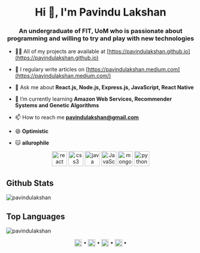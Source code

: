 <h1 align="center">Hi 👋, I'm Pavindu Lakshan</h1>
<h3 align="center">An undergraduate of FIT, UoM who is passionate about programming and willing to try and play with new technologies</h3>

- 👨‍💻 All of my projects are available at [https://pavindulakshan.github.io](https://pavindulakshan.github.io)

- 📝 I regulary write articles on [https://pavindulakshan.medium.com](https://pavindulakshan.medium.com/)

- 💬 Ask me about **React.js, Node.js, Express.js, JavaScript, React Native**

- 🌱 I’m currently learning **Amazon Web Services, Recommender Systems and Genetic Algorithms**

- 📫 How to reach me **pavindulakshan@gmail.com**

- 😄 **Optimistic**

- 😽 **ailurophile**

<p align="center">
<img src="http://web.archive.org/web/20171208235127/http://konpa.github.io:80/devicon/devicon.git/icons/react/react-original-wordmark.svg" alt="react" width="40" height="40" /> 
<img src="http://web.archive.org/web/20190910182103/http://konpa.github.io:80/devicon/devicon.git/icons/css3/css3-original-wordmark.svg" alt="css3" width="40" height="40"/> 
<img src="https://cdn.iconscout.com/icon/free/png-256/java-43-569305.png" alt="java" width="40" height="40"/> 
<img src="https://iconape.com/wp-content/files/ez/353342/svg/javascript-seeklogo.com.svg" alt="JavaScript" width="40" height="40"/> 
<img src="https://cdn.iconscout.com/icon/free/png-512/mongodb-2-1175137.png" alt="mongodb" width="40" height="40"/> 
<img src="https://upload.wikimedia.org/wikipedia/commons/thumb/c/c3/Python-logo-notext.svg/1024px-Python-logo-notext.svg.png" alt="python" width="40" height="40"/>
</p>

## **Github Stats**
<img src="https://github-readme-stats.vercel.app/api?username=pavindulakshan&show_icons=true&theme=tokyonight&count_private=true&hide=stars&include_all_commits=true" alt="pavindulakshan" /> </p>

## **Top Languages**
<img src="https://github-readme-stats.vercel.app/api/top-langs/?username=pavindulakshan&theme=tokyonight&show_icons=true" alt="pavindulakshan" />

<p align="center">
<a href="https://pavindulakshan.medium.com"  target="blank"><img align="center" src="https://cdn.jsdelivr.net/npm/simple-icons@3.0.1/icons/medium.svg" alt="pavindu" height="20" width="20" /></a>
  &#8226;
<a href="https://dev.to/pavindu97"  target="blank"><img align="center" src="https://cdn.jsdelivr.net/npm/simple-icons@3.0.1/icons/dev-dot-to.svg" alt="pavindu97" height="20" width="20" /></a>
  &#8226;
<a href="https://linkedin.com/in/pavindu-lakshan" target="blank"><img align="center" src="https://cdn.jsdelivr.net/npm/simple-icons@3.0.1/icons/linkedin.svg" alt="pavindu-lakshan" height="20" width="20" /></a>
  &#8226;
<a href="https://stackoverflow.com/pavindu" target="blank"><img align="center" src="https://cdn.jsdelivr.net/npm/simple-icons@3.0.1/icons/stackoverflow.svg" alt="pavindu" height="20" width="20" /></a>
  &#8226;
</p>
